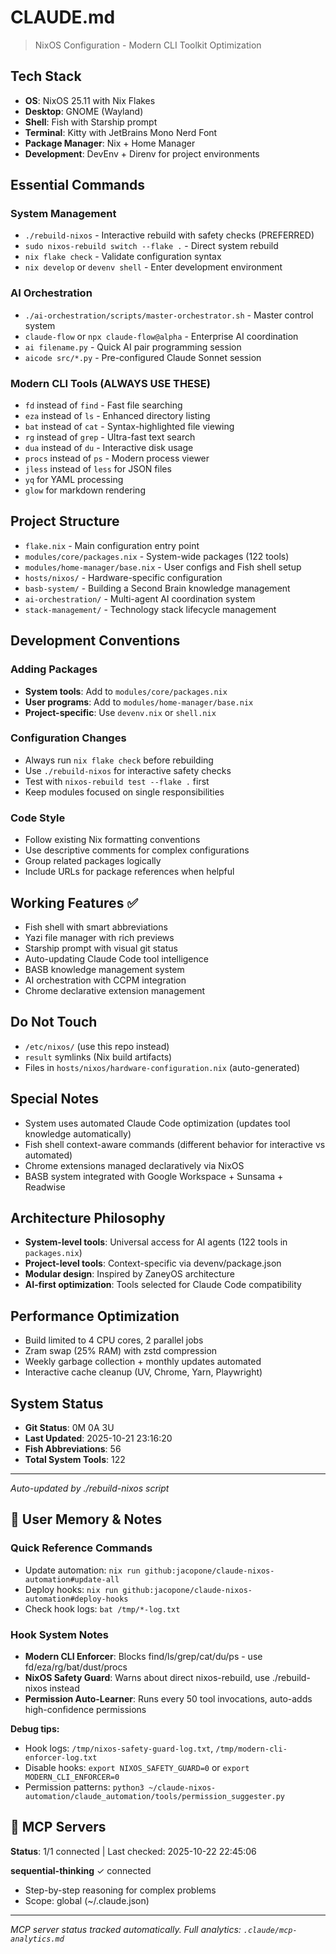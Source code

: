 # CLAUDE.md

> NixOS Configuration - Modern CLI Toolkit Optimization

## Tech Stack
- **OS**: NixOS 25.11 with Nix Flakes
- **Desktop**: GNOME (Wayland)
- **Shell**: Fish with Starship prompt
- **Terminal**: Kitty with JetBrains Mono Nerd Font
- **Package Manager**: Nix + Home Manager
- **Development**: DevEnv + Direnv for project environments

## Essential Commands

### System Management
- `./rebuild-nixos` - Interactive rebuild with safety checks (PREFERRED)
- `sudo nixos-rebuild switch --flake .` - Direct system rebuild
- `nix flake check` - Validate configuration syntax
- `nix develop` or `devenv shell` - Enter development environment

### AI Orchestration
- `./ai-orchestration/scripts/master-orchestrator.sh` - Master control system
- `claude-flow` or `npx claude-flow@alpha` - Enterprise AI coordination
- `ai filename.py` - Quick AI pair programming session
- `aicode src/*.py` - Pre-configured Claude Sonnet session

### Modern CLI Tools (ALWAYS USE THESE)
- `fd` instead of `find` - Fast file searching
- `eza` instead of `ls` - Enhanced directory listing
- `bat` instead of `cat` - Syntax-highlighted file viewing
- `rg` instead of `grep` - Ultra-fast text search
- `dua` instead of `du` - Interactive disk usage
- `procs` instead of `ps` - Modern process viewer
- `jless` instead of `less` for JSON files
- `yq` for YAML processing
- `glow` for markdown rendering

## Project Structure
- `flake.nix` - Main configuration entry point
- `modules/core/packages.nix` - System-wide packages (122 tools)
- `modules/home-manager/base.nix` - User configs and Fish shell setup
- `hosts/nixos/` - Hardware-specific configuration
- `basb-system/` - Building a Second Brain knowledge management
- `ai-orchestration/` - Multi-agent AI coordination system
- `stack-management/` - Technology stack lifecycle management

## Development Conventions

### Adding Packages
- **System tools**: Add to `modules/core/packages.nix`
- **User programs**: Add to `modules/home-manager/base.nix`
- **Project-specific**: Use `devenv.nix` or `shell.nix`

### Configuration Changes
- Always run `nix flake check` before rebuilding
- Use `./rebuild-nixos` for interactive safety checks
- Test with `nixos-rebuild test --flake .` first
- Keep modules focused on single responsibilities

### Code Style
- Follow existing Nix formatting conventions
- Use descriptive comments for complex configurations
- Group related packages logically
- Include URLs for package references when helpful

## Working Features ✅
- Fish shell with smart abbreviations
- Yazi file manager with rich previews
- Starship prompt with visual git status
- Auto-updating Claude Code tool intelligence
- BASB knowledge management system
- AI orchestration with CCPM integration
- Chrome declarative extension management

## Do Not Touch
- `/etc/nixos/` (use this repo instead)
- `result` symlinks (Nix build artifacts)
- Files in `hosts/nixos/hardware-configuration.nix` (auto-generated)

## Special Notes
- System uses automated Claude Code optimization (updates tool knowledge automatically)
- Fish shell context-aware commands (different behavior for interactive vs automated)
- Chrome extensions managed declaratively via NixOS
- BASB system integrated with Google Workspace + Sunsama + Readwise

## Architecture Philosophy
- **System-level tools**: Universal access for AI agents (122 tools in `packages.nix`)
- **Project-level tools**: Context-specific via devenv/package.json
- **Modular design**: Inspired by ZaneyOS architecture
- **AI-first optimization**: Tools selected for Claude Code compatibility

## Performance Optimization
- Build limited to 4 CPU cores, 2 parallel jobs
- Zram swap (25% RAM) with zstd compression
- Weekly garbage collection + monthly updates automated
- Interactive cache cleanup (UV, Chrome, Yarn, Playwright)

## System Status
- **Git Status**: 0M 0A 3U
- **Last Updated**: 2025-10-21 23:16:20
- **Fish Abbreviations**: 56
- **Total System Tools**: 122

---
*Auto-updated by ./rebuild-nixos script*

## 📝 User Memory & Notes
<!-- USER_MEMORY_START -->
<!-- This section preserves your personal notes and #memory entries across rebuilds -->
<!-- Add your content below this line -->

### Quick Reference Commands
- Update automation: `nix run github:jacopone/claude-nixos-automation#update-all`
- Deploy hooks: `nix run github:jacopone/claude-nixos-automation#deploy-hooks`
- Check hook logs: `bat /tmp/*-log.txt`

### Hook System Notes
- **Modern CLI Enforcer**: Blocks find/ls/grep/cat/du/ps - use fd/eza/rg/bat/dust/procs
- **NixOS Safety Guard**: Warns about direct nixos-rebuild, use ./rebuild-nixos instead
- **Permission Auto-Learner**: Runs every 50 tool invocations, auto-adds high-confidence permissions

**Debug tips:**
- Hook logs: `/tmp/nixos-safety-guard-log.txt`, `/tmp/modern-cli-enforcer-log.txt`
- Disable hooks: `export NIXOS_SAFETY_GUARD=0` or `export MODERN_CLI_ENFORCER=0`
- Permission patterns: `python3 ~/claude-nixos-automation/claude_automation/tools/permission_suggester.py`

<!-- USER_MEMORY_END -->

## 🔌 MCP Servers

**Status**: 1/1 connected | Last checked: 2025-10-22 22:45:06

**sequential-thinking** ✓ connected
   - Step-by-step reasoning for complex problems
   - Scope: global (~/.claude.json)


---
*MCP server status tracked automatically. Full analytics: `.claude/mcp-analytics.md`*
